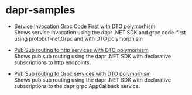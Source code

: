 # dapr-samples

- [Service Invocation Grpc Code First with DTO polymorhism](./service-invocation-grpc-code-first-polymorphism)   
Shows service invocation using the dapr .NET SDK and grpc code-first using protobuf-net.Grpc and with DTO polymorphism

- [Pub Sub routing to http services with DTO polymorhism](./pub-sub-routing-http)   
Shows pub sub routing using the dapr .NET SDK with declarative subscriptions to http endpoints.   

- [Pub Sub routing to Grpc services with DTO polymorhism](./pub-sub-routing-grpc)   
Shows pub sub routing using the dapr .NET SDK with declarative subscriptions to the dapr grpc AppCallback service.   